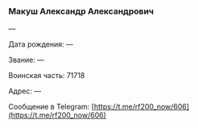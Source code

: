### Макуш Александр Александрович

—

Дата рождения: —

Звание: —

Воинская часть: 71718

Адрес: —

Сообщение в Telegram: [https://t.me/rf200_now/606](https://t.me/rf200_now/606)
